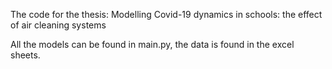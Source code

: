 The code for the thesis: Modelling Covid-19 dynamics
in schools: the effect of air cleaning systems

All the models can be found in main.py, the data is found in the excel sheets.
